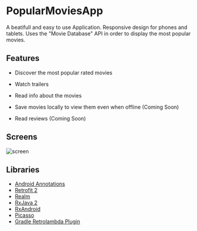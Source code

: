 # PopularMoviesApp

A beatifull and easy to use Application.
Responsive design for phones and tablets.
Uses the "Movie Database" API in order to display the most popular movies.


## Features

* Discover the most popular rated movies
* Watch trailers
* Read info about the movies

* Save movies locally to view them even when offline (Coming Soon)
* Read reviews (Coming Soon)

## Screens

![screen](../master/image.png)

## Libraries

* [Android Annotations](https://github.com/androidannotations/androidannotations)
* [Retrofit 2](https://github.com/square/retrofit)
* [Realm](https://github.com/realm/realm-java)
* [RxJava 2](https://github.com/ReactiveX/RxJava)
* [RxAndroid](https://github.com/ReactiveX/RxAndroid)
* [Picasso](https://github.com/square/picasso)
* [Gradle Retrolambda Plugin](https://github.com/evant/gradle-retrolambda)

